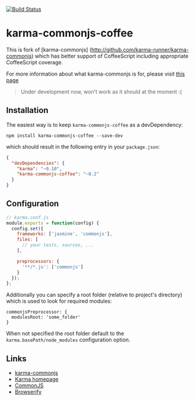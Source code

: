 [![Build Status](https://travis-ci.org/lastday/karma-commonjs-coffee.svg?branch=master)](https://travis-ci.org/lastday/karma-commonjs-coffee)

# karma-commonjs-coffee

This is fork of [karma-commonjs] (http://github.com/karma-runner/karma-commonjs) which has better support of CoffeeScript including appropriate CoffeeScript coverage.

For more information about what karma-commonjs is for, please visit [this page](http://github.com/karma-runner/karma-commonjs)

> Under development now, won't work as it should at the moment :(

## Installation

The easiest way is to keep `karma-commonjs-coffee` as a devDependency:

`npm install karma-commonjs-coffee --save-dev`

which should result in the following entry in your `package.json`:

```json
{
  "devDependencies": {
    "karma": "~0.10",
    "karma-commonjs-coffee": "~0.2"
  }
}
```

## Configuration
```js
// karma.conf.js
module.exports = function(config) {
  config.set({
    frameworks: ['jasmine', 'commonjs'],
    files: [
      // your tests, sources, ...
    ],

    preprocessors: {
      '**/*.js': ['commonjs']
    }
  });
};
```
Additionally you can specify a root folder (relative to project's directory) which is used to look for required modules:
```
commonjsPreprocessor: {
  modulesRoot: 'some_folder'  
}
```
When not specified the root folder default to the `karma.basePath/node_modules` configuration option.

## Links

+   [karma-commonjs](http://github.com/karma-runner/karma-commonjs)
+   [Karma homepage](http://karma-runner.github.com)
+   [CommonJS](http://www.commonjs.org/)
+   [Browserify](https://github.com/substack/node-browserify)